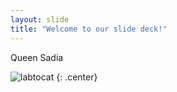 ```yaml
---
layout: slide
title: "Welcome to our slide deck!"
---
```


Queen Sadia

![labtocat](https://octodex.github.com/images/labtocat.png)
{: .center}
